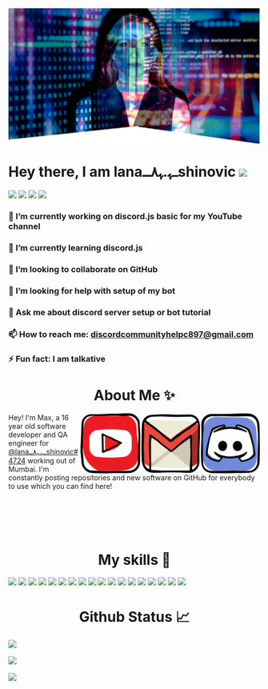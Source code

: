 
<img  align="center" src="https://github.com/Discord-Help-YouTube/Discord-Help-YouTube/blob/main/IMG_20210127_123609.png" />

# Hey there, I am lanaــﮩ.ﮩ٨ــshinovic <img src="https://raw.githubusercontent.com/MartinHeinz/MartinHeinz/master/wave.gif" width="30px">
<p align="left">

 <img src="https://badges.pufler.dev/visits/Discord-Help-YouTube/Discord-Help-YouTube"/>

 <img src="https://badges.pufler.dev/years/Discord-Help-YouTube"/>

 <img src="https://badges.pufler.dev/repos/Discord-Help-YouTube"/>

 <img src="https://badges.pufler.dev/commits/monthly/Discord-Help-YouTube"/>

</p>

### 🔭 I’m currently working on discord.js basic for my YouTube channel

### 🌱 I’m currently learning discord.js

### 👯 I’m looking to collaborate on GitHub

### 🤔 I’m looking for help with setup of my bot

### 💬 Ask me about discord server setup or bot tutorial

### 📫 How to reach me: discordcommunityhelpc897@gmail.com

### ⚡ Fun fact: I am talkative

<h1 align="center">About Me ✨ </h1> 

<a href="https://discord.gg/X4UfMnHV" target="_blank"><img src="https://github.com/Discord-Help-YouTube/Discord-Help-YouTube/blob/main/iconfinder_social-media_discord-alt_2417764.png" height="120px" width="120px" alt="Discord" align="right"></a><a href="mailto:discordcommunityhelpc897@gmail.com"><img src="https://github.com/Discord-Help-YouTube/Discord-Help-YouTube/blob/main/iconfinder_social-media_gmail_1873613.png" height="120px" width="120px" alt="Gmail" align="right"></a><a href="https://youtube.com/channel/UCKW0IAEQBhyFQHixopT2teQ" target="_blank"><img src="https://github.com/Discord-Help-YouTube/Discord-Help-YouTube/blob/main/iconfinder_social-media_youtube_1543314.png" height="120px" width="120px" alt="YouTube" align="right"></a>

Hey! I'm Max, a 16 year old software developer and QA engineer for [@lanaــﮩ.ﮩ٨ــshinovic#4724](https://github.com/Discord-Help-YouTube) working out of Mumbai. I'm constantly posting repositories and new software on GitHub for everybody to use which you can find here!<script src="https://apis.google.com/js/platform.js">
<script src="https://apis.google.com/js/platform.js"></script>

<div class="g-ytsubscribe" data-channelid="UCKW0IAEQBhyFQHixopT2teQ" data-layout="full" data-theme="default" data-count="default"></div>

<br><br><br><br>

<h1 align="center">My skills 🚀 </h1>

![](https://img.shields.io/badge/HTML5-E34F26?style=for-the-badge&logo=html5&logoColor=white)
![](https://img.shields.io/badge/JavaScript-F7DF1E?style=for-the-badge&logo=javascript&logoColor=black)
![](https://img.shields.io/badge/Node.js-43853D?style=for-the-badge&logo=node.js&logoColor=white)
![](https://img.shields.io/badge/CSS3-1572B6?style=for-the-badge&logo=css3&logoColor=white)
![](https://img.shields.io/badge/Sass-CC6699?style=for-the-badge&logo=sass&logoColor=white)
![](https://img.shields.io/badge/Markdown-000000?style=for-the-badge&logo=markdown&logoColor=white)
![](https://img.shields.io/badge/Express.js-404D59?style=for-the-badge)
![](https://img.shields.io/badge/React-20232A?style=for-the-badge&logo=react&logoColor=61DAFB)
![](https://img.shields.io/badge/Tailwind_CSS-38B2AC?style=for-the-badge&logo=tailwind-css&logoColor=white)
![](https://img.shields.io/badge/Bootstrap-563D7C?style=for-the-badge&logo=bootstrap&logoColor=white)
![](https://img.shields.io/badge/Material--UI-0081CB?style=for-the-badge&logo=material-ui&logoColor=white)
![](https://img.shields.io/badge/Redux-593D88?style=for-the-badge&logo=redux&logoColor=white)
![](https://img.shields.io/badge/jQuery-0769AD?style=for-the-badge&logo=jquery&logoColor=white)
![](https://img.shields.io/badge/Netlify-00C7B7?style=for-the-badge&logo=netlify&logoColor=white)
![](https://img.shields.io/badge/MongoDB-4EA94B?style=for-the-badge&logo=mongodb&logoColor=white)
![](https://img.shields.io/badge/Heroku-430098?style=for-the-badge&logo=heroku&logoColor=white)
![](https://img.shields.io/badge/Google_Cloud-4285F4?style=for-the-badge&logo=google-cloud&logoColor=white)
![](https://img.shields.io/badge/figma-0AC97F?style=for-the-badge&logo=figma&logoColor=white)

<h1 align="center"> Github Status 📈 </h1>

 <p align = "left">

  <img src = "https://github-readme-stats.vercel.app/api?username=Discord-Help-YouTube&show_icons=true&theme=radical&line_height=27">

  <p align = "left">

 <img src = "https://github-readme-stats.vercel.app/api/top-langs/?username=Discord-Help-YouTube&hide=css,java,html&theme=radical">

</p>

<p align = "left">

<img width="50%" src="https://github-readme-streak-stats.herokuapp.com/?user=Discord-Help-YouTube&show_icons=true&locale=en&layout=compact&theme=radical&line_height=0" />

</p> 

